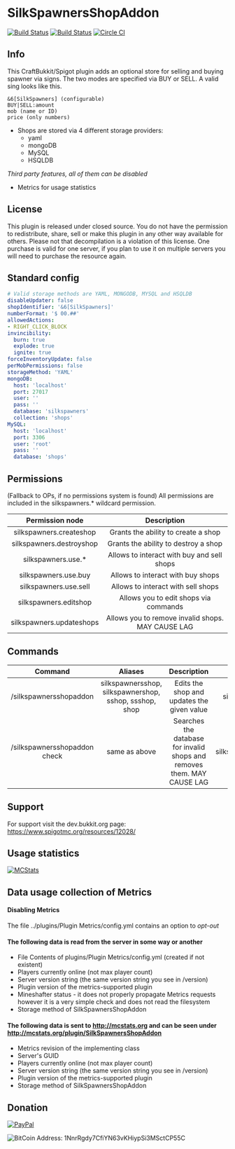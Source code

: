 # SilkSpawnersShopAddon
[![Build Status](https://ci.dustplanet.de/buildStatus/icon?job=SilkSpawnersShopAddon)](https://ci.dustplanet.de/job/SilkSpawnersShopAddon/)
[![Build Status](https://travis-ci.com/timbru31/SilkSpawnersShopAddon.svg?token=xMwFbvUujsG645zQBus3&branch=master)](https://travis-ci.com/timbru31/SilkSpawnersShopAddon)
[![Circle CI](https://circleci.com/gh/timbru31/SilkSpawnersShopAddon.svg?style=svg&circle-token=eefb04331ad48de77cc8102ca762b83be5cdb928)](https://circleci.com/gh/timbru31/SilkSpawnersShopAddon)

## Info
This CraftBukkit/Spigot plugin adds an optional store for selling and buying spawner via signs.
The two modes are specified via BUY or SELL.
A valid sing looks like this.
```
&6[SilkSpawners] (configurable)
BUY|SELL:amount
mob (name or ID)
price (only numbers)
```
* Shops are stored via 4 different storage providers:
  * yaml
  * mongoDB
  * MySQL
  * HSQLDB

*Third party features, all of them can be disabled*
* Metrics for usage statistics

## License

This plugin is released under closed source.
You do not have the permission to redistribute, share, sell or make this plugin in any other way available for others.
Please not that decompilation is a violation of this license.
One purchase is valid for one server, if you plan to use it on multiple servers you will need to purchase the resource again.

## Standard config
```yaml
# Valid storage methods are YAML, MONGODB, MYSQL and HSQLDB
disableUpdater: false
shopIdentifier: '&6[SilkSpawners]'
numberFormat: '$ 00.##'
allowedActions:
- RIGHT_CLICK_BLOCK
invincibility:
  burn: true
  explode: true
  ignite: true
forceInventoryUpdate: false
perMobPermissions: false
storageMethod: 'YAML'
mongoDB:
  host: 'localhost'
  port: 27017
  user: ''
  pass: ''
  database: 'silkspawners'
  collection: 'shops'
MySQL:
  host: 'localhost'
  port: 3306
  user: 'root'
  pass: ''
  database: 'shops'
```

## Permissions
(Fallback to OPs, if no permissions system is found)
All permissions are included in the silkspawners.* wildcard permission.

| Permission node | Description |
|:----------:|:----------:|
| silkspawners.createshop | Grants the ability to create a shop |
| silkspawners.destroyshop | Grants the ability to destroy a shop |
| silkspawners.use.* | Allows to interact with buy and sell shops |
| silkspawners.use.buy | Allows to interact with buy shops |
| silkspawners.use.sell | Allows to interact with sell shops |
| silkspawners.editshop | Allows you to edit shops via commands |
| silkspawners.updateshops | Allows you to remove invalid shops. MAY CAUSE LAG |


## Commands
| Command | Aliases | Description | Permission node |
|:----------:|:----------:|:----------:|:----------:|
| /silkspawnersshopaddon <mode OR mob OR price OR amount> <new value> | silkspawnersshop, silkspawnershop, sshop, ssshop, shop | Edits the shop and updates the given value | silkspawners.editshop |
| /silkspawnersshopaddon check | same as above | Searches the database for invalid shops and removes them. MAY CAUSE LAG | silkspawners.updateshops |

## Support
For support visit the dev.bukkit.org page: https://www.spigotmc.org/resources/12028/

## Usage statistics
[![MCStats](http://mcstats.org/signature/SilkSpawnersShopAddon.png)](http://mcstats.org/plugin/SilkSpawnersShopAddon)

## Data usage collection of Metrics

#### Disabling Metrics
The file ../plugins/Plugin Metrics/config.yml contains an option to *opt-out*

#### The following data is **read** from the server in some way or another
* File Contents of plugins/Plugin Metrics/config.yml (created if not existent)
* Players currently online (not max player count)
* Server version string (the same version string you see in /version)
* Plugin version of the metrics-supported plugin
* Mineshafter status - it does not properly propagate Metrics requests however it is a very simple check and does not read the filesystem
* Storage method of SilkSpawnersShopAddon

#### The following data is **sent** to http://mcstats.org and can be seen under http://mcstats.org/plugin/SilkSpawnersShopAddon
* Metrics revision of the implementing class
* Server's GUID
* Players currently online (not max player count)
* Server version string (the same version string you see in /version)
* Plugin version of the metrics-supported plugin
* Storage method of SilkSpawnersShopAddon

## Donation
[![PayPal](https://www.paypalobjects.com/en_US/i/btn/btn_donateCC_LG.gif "Donation via PayPal")](https://www.paypal.com/cgi-bin/webscr?cmd=_s-xclick&hosted_button_id=T9TEV7Q88B9M2)

![BitCoin](https://dl.dropboxusercontent.com/u/26476995/bitcoin_logo.png "Donation via BitCoins")
Address: 1NnrRgdy7CfiYN63vKHiypSi3MSctCP55C
